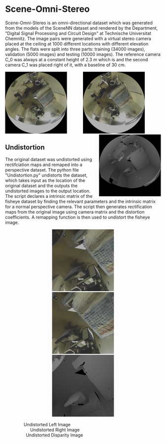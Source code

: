 # Scene-Omni-Stereo

Scene-Omni-Stereo is an omni-directional dataset which was generated from the models of the SceneNN dataset and rendered by the Department, "Digital Signal Processing and Circuit Design" at Technische Universitat Chemnitz. The image pairs were generated with a virtual stereo camera placed at the ceiling at 1000 different locations with different elevation angles. The flats were split into three parts: training (34000 images), validation (5000 images) and testing (10000 images). The reference camera C_0 was always at a constant height of 2.3 m which is and the second camera C_1 was placed right of it, with a baseline of 30 cm.


<p align="center">
  <img src="Resources/Distorted_Left.png" img align="left" width="200" height="200" alt= "Distoretd"> 
  <img src="Resources/Distorted_Right.png" width="200" height="200"  >
  <img src="Resources/Distorted_Disparity.png" img align="right" width="200" height="200">
</p>




## Undistortion
The original dataset was undistorted using rectifciation maps and remaped into a perspective dataset.
The python file "Undistortion.py" undistorts the dataset, which takes input as the location of the original dataset and the outputs the undistorted images to the output location. The script declares a intrinsic matrix of the fisheye dataset by finding the relevant parameters and the intrinsic matrix for a normal perspective camera. The script then generates rectification maps from the original image using camera matrix and the distortion coefficients. A remapping function is then used to undistort the fisheye image.

<p align="center">
  <img src="Resources/Undistorted_Left.png" width="200" height="200" hspace="30">
  <img src="Resources/Undistorted_Right.png" width="200" height="200" hspace="30">
  <img src="Resources/Undistorted_Disparity.png" width="200" height="200" hspace="30">
</p>

<figcaption> &emsp;&emsp;&emsp;&emsp; Undistorted Left Image
</figcaption>
<figcaption> &emsp;&emsp;&emsp;&emsp;&emsp;&ensp; Undistorted Right Image
</figcaption>
<figcaption> &emsp;&emsp;&emsp;&emsp;&ensp; Undistorted Disparity Image
</figcaption>
